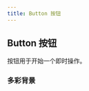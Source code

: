 ```yaml
---
title: Button 按钮
---
```


## Button 按钮

按钮用于开始一个即时操作。

### 多彩背景

<code src="../../packages/button/background.tsx" />
